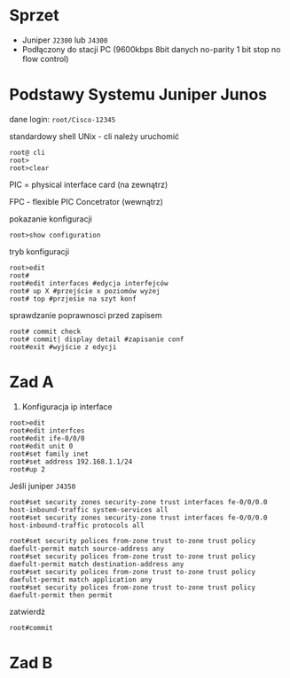 Sprzet 
========================
+ Juniper `J2300` lub `J4300`
+ Podłączony do stacji PC (9600kbps 8bit danych no-parity 1 bit stop no flow control)

Podstawy Systemu Juniper Junos
========================
dane login: `root/Cisco-12345`

standardowy shell UNix - cli należy uruchomić
```
root@ cli
root>
root>clear
```

PIC = physical interface card (na zewnątrz)

FPC - flexible PIC Concetrator (wewnątrz)

pokazanie konfiguracji
```
root>show configuration
```

tryb konfiguracji
```
root>edit
root#
root#edit interfaces #edycja interfejców
root# up X #przejście x poziomów wyżej
root# top #przjeśie na szyt konf
```

sprawdzanie poprawnosci przed zapisem
```
root# commit check
root# commit| display detail #zapisanie conf
root#exit #wyjście z edycji
```

Zad A
=======================
1. Konfiguracja ip interface
```
root>edit
root#edit interfces
root#edit ife-0/0/0
root#edit unit 0
root#set family inet
root#set address 192.168.1.1/24
root#up 2
```

Jeśli juniper `J4350`
```
root#set security zones security-zone trust interfaces fe-0/0/0.0 host-inbound-traffic system-services all
root#set security zones security-zone trust interfaces fe-0/0/0.0 host-inbound-traffic protocols all

root#set security polices from-zone trust to-zone trust policy daefult-permit match source-address any
root#set security polices from-zone trust to-zone trust policy daefult-permit match destination-address any
root#set security polices from-zone trust to-zone trust policy daefult-permit match application any
root#set security polices from-zone trust to-zone trust policy daefult-permit then permit
```
zatwierdż
```
root#commit
```


Zad B
=======================

